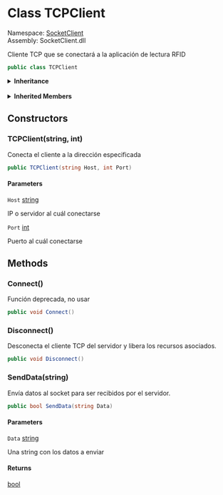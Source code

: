 # <a id="SocketClient_TCPClient"></a> Class TCPClient

Namespace: [SocketClient](SocketClient.md)  
Assembly: SocketClient.dll  

Cliente TCP que se conectará a la aplicación de lectura RFID

```csharp
public class TCPClient
```

<Details>
<Summary><strong>Inheritance</strong></Summary>

[object](https://learn.microsoft.com/dotnet/api/system.object) ← 
[TCPClient](SocketClient.TCPClient.md)

</Details><br>

<Details>
<Summary><strong>Inherited Members</strong></Summary>

[object.ToString\(\)](https://learn.microsoft.com/dotnet/api/system.object.tostring), 
[object.Equals\(object\)](https://learn.microsoft.com/dotnet/api/system.object.equals\#system\-object\-equals\(system\-object\)), 
[object.Equals\(object, object\)](https://learn.microsoft.com/dotnet/api/system.object.equals\#system\-object\-equals\(system\-object\-system\-object\)), 
[object.ReferenceEquals\(object, object\)](https://learn.microsoft.com/dotnet/api/system.object.referenceequals), 
[object.GetHashCode\(\)](https://learn.microsoft.com/dotnet/api/system.object.gethashcode), 
[object.GetType\(\)](https://learn.microsoft.com/dotnet/api/system.object.gettype), 
[object.MemberwiseClone\(\)](https://learn.microsoft.com/dotnet/api/system.object.memberwiseclone)

</Details>

## Constructors

### <a id="SocketClient_TCPClient__ctor_System_String_System_Int32_"></a> TCPClient\(string, int\)

Conecta el cliente a la dirección especificada

```csharp
public TCPClient(string Host, int Port)
```

#### Parameters

`Host` [string](https://learn.microsoft.com/dotnet/api/system.string)

IP o servidor al cuál conectarse

`Port` [int](https://learn.microsoft.com/dotnet/api/system.int32)

Puerto al cuál conectarse

## Methods

### <a id="SocketClient_TCPClient_Connect"></a> Connect\(\)

Función deprecada, no usar

```csharp
public void Connect()
```

### <a id="SocketClient_TCPClient_Disconnect"></a> Disconnect\(\)

Desconecta el cliente TCP del servidor y libera los recursos asociados.

```csharp
public void Disconnect()
```

### <a id="SocketClient_TCPClient_SendData_System_String_"></a> SendData\(string\)

Envía datos al socket para ser recibidos por el servidor.

```csharp
public bool SendData(string Data)
```

#### Parameters

`Data` [string](https://learn.microsoft.com/dotnet/api/system.string)

Una string con los datos a enviar

#### Returns

 [bool](https://learn.microsoft.com/dotnet/api/system.boolean)

